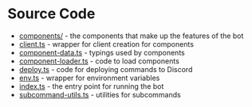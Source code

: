 # Source Code

- [components/](./components/) - the components that make up the features of the bot
- [client.ts](./client.ts) - wrapper for client creation for components
- [component-data.ts](./component-data.ts) - typings used by components
- [component-loader.ts](./component-loader.ts) - code to load components
- [deploy.ts](./deploy.ts) - code for deploying commands to Discord
- [env.ts](./env.ts) - wrapper for environment variables
- [index.ts](./index.ts) - the entry point for running the bot
- [subcommand-utils.ts](./subcommand-utils.ts) - utilities for subcommands
